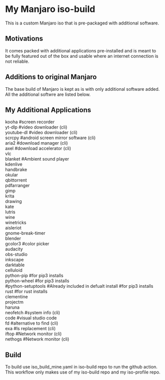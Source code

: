 # My Manjaro iso-build

This is a custom Manjaro iso that is pre-packaged with additional software.

## Motivations
 
It comes packed with additional applications pre-installed and is meant to be fully featured out of the box and usable where an internet connection is not reliable.

## Additions to original Manjaro

The base build of Manjaro is kept as is with only additional software added.
All the additional softwre are listed below.

## My Additional Applications

kooha               #screen recorder  
yt-dlp              #video downloader (cli)  
youtube-dl          #video downloader (cli)  
scrcpy              #android screen mirror software (cli)  
aria2               #download manager (cli)  
axel                #download accelerator (cli)  
vlc  
blanket             #Ambient sound player  
kdenlive  
handbrake  
okular  
qbittorrent  
pdfarranger  
gimp  
krita  
drawing  
kate  
lutris  
wine  
winetricks  
aisleriot  
gnome-break-timer  
blender  
gcolor3               #color picker  
audacity  
obs-studio  
inkscape  
darktable  
celluloid  
python-pip            #for pip3 installs  
python-wheel          #for pip3 installs  
#python-setuptools    #Already included in defualt install #for pip3 installs  
rust                   #for rust installs  
clementine  
projectm  
haruna  
neofetch              #system info (cli)  
code                  #visual studio code  
fd                    #alternative to find (cli)  
exa                   #ls replacement (cli)  
iftop                 #Network monitor (cli)  
nethogs               #Network monitor (cli)  

## Build

To build use iso_build_mine.yaml in iso-build repo to run the github action. 
This workflow only makes use of my iso-build repo and my iso-profile repo. 
